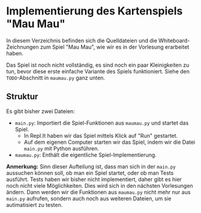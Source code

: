 # Implementierung des Kartenspiels "Mau Mau"

In diesem Verzeichnis befinden sich die Quelldateien und die Whiteboard-Zeichnungen zum Spiel "Mau Mau", wie wir es in der Vorlesung erarbeitet haben.

Das Spiel ist noch nicht vollständig, es sind noch ein paar Kleinigkeiten zu tun, bevor diese erste einfache Variante des Spiels funktioniert. Siehe den `TODO`-Abschnitt in `maumau.py` ganz unten.

## Struktur
Es gibt bisher zwei Dateien:
- `main.py`: Importiert die Spiel-Funktionen aus `maumau.py` und startet das Spiel.
  - In Repl.It haben wir das Spiel mittels Klick auf "Run" gestartet.
  - Auf dem eigenen Computer starten wir das Spiel, indem wir die Datei `main.py` mit Python ausführen.
- `maumau.py`: Enthält die eigentliche Spiel-Implementierung.

**Anmerkung:**
Sinn dieser Aufteilung ist, dass man sich in der `main.py` aussuchen können soll, ob man ein Spiel startet, oder ob man Tests ausführt. Tests haben wir bisher nicht implementiert, daher gibt es hier noch nicht viele Möglichkeiten. Dies wird sich in den nächsten Vorlesungen ändern.
Dann werden wir die Funktionen aus `maumau.py` nicht mehr nur aus `main.py` aufrufen, sondern auch noch aus weiteren Dateien, um sie autimatisiert zu testen.



